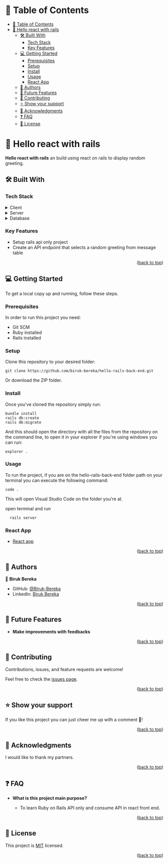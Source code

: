 <a name="readme-top"></a>

# 📗 Table of Contents

- [📗 Table of Contents](#-table-of-contents)
- [📖 Hello react with rails ](#-hello-react-with-rails-)
  - [🛠 Built With ](#-built-with-)
    - [Tech Stack ](#tech-stack-)
    - [Key Features ](#key-features-)
  - [💻 Getting Started ](#-getting-started-)
    - [Prerequisites](#prerequisites)
    - [Setup](#setup)
    - [Install](#install)
    - [Usage](#usage)
    - [React App](#react-app)
  - [👥 Authors ](#-authors-)
  - [🔭 Future Features ](#-future-features-)
  - [🤝 Contributing ](#-contributing-)
  - [⭐️ Show your support ](#️-show-your-support-)
  - [🙏 Acknowledgments ](#-acknowledgments-)
  - [❓ FAQ ](#-faq-)
  - [📝 License ](#-license-)

# 📖 Hello react with rails <a name="about-project"></a>

**Hello react with rails** an build using react on rails to display random greeting.   
## 🛠 Built With <a name="built-with"></a>

### Tech Stack <a name="tech-stack"></a>

<details>
  <summary>Client</summary>
  <ul>
    <li><a href="https://www.ruby-lang.org/en/documentation/">Ruby on Rails</a></li>
  </ul>
</details>

<details>
  <summary>Server</summary>
  <ul>
    <li><a href="https://guides.rubyonrails.org/index.html">Ruby on Rails</a></li>
  </ul>
</details>

<details>
<summary>Database</summary>
  <ul>
    <li><a href="https://www.postgresql.org/">PostgreSQL</a></li>
  </ul>
</details>

### Key Features <a name="key-features"></a>
- Setup rails api only project
- Create an API endpoint that selects a random greeting from message table

<p align="right">(<a href="#readme-top">back to top</a>)</p>

## 💻 Getting Started <a name="getting-started"></a>

To get a local copy up and running, follow these steps.

### Prerequisites

In order to run this project you need:

- Git SCM
- Ruby installed
- Rails installed

### Setup

Clone this repository to your desired folder:

```
git clone https://github.com/biruk-bereka/hello-rails-back-end.git
```

Or download the ZIP folder.

### Install

Once you've cloned the repository simply run:

```
bundle install
rails db:create
rails db:migrate
```

And this should open the directory with all the files from the repository on the command line, to open it in your explorer if you're using windows you can run:

```
explorer .
```

### Usage

To run the project, if you are on the hello-rails-back-end folder path on your terminal you can execute the following command:

```
code .
```

This will open Visual Studio Code on the folder you're at.

open terminal and run

```
  rails server
```

### React App
- [React app](https://github.com/biruk-bereka/hello-react-front-end)
  
<p align="right">(<a href="#readme-top">back to top</a>)</p>

## 👥 Authors <a name="authors"></a>

👤 **Biruk Bereka**

- GitHub: [@Biruk-Bereka](https://github.com/biruk-bereka)
- LinkedIn: [Biruk Bereka](https://www.linkedin.com/in/biruk-bereka1212/)

<p align="right">(<a href="#readme-top">back to top</a>)</p>

## 🔭 Future Features <a name="future-features"></a>
- **Make improvements with feedbacks**  

<p align="right">(<a href="#readme-top">back to top</a>)</p>

## 🤝 Contributing <a name="contributing"></a>

Contributions, issues, and feature requests are welcome!

Feel free to check the [issues page](https://github.com/biruk-bereka/hello-rails-back-end/issues).

<p align="right">(<a href="#readme-top">back to top</a>)</p>

<!-- SUPPORT -->

## ⭐️ Show your support <a name="support"></a>

If you like this project you can just cheer me up with a comment 🙂!

<p align="right">(<a href="#readme-top">back to top</a>)</p>

## 🙏 Acknowledgments <a name="acknowledgements"></a>

I would like to thank my partners. 

<p align="right">(<a href="#readme-top">back to top</a>)</p>

## ❓ FAQ <a name="faq"></a>

- **What is this project main purpose?**

  - To learn Ruby on Rails API only and consume API in react front end. 

<p align="right">(<a href="#readme-top">back to top</a>)</p>

## 📝 License <a name="license"></a>

This project is [MIT](./LICENSE) licensed.

<p align="right">(<a href="#readme-top">back to top</a>)</p>